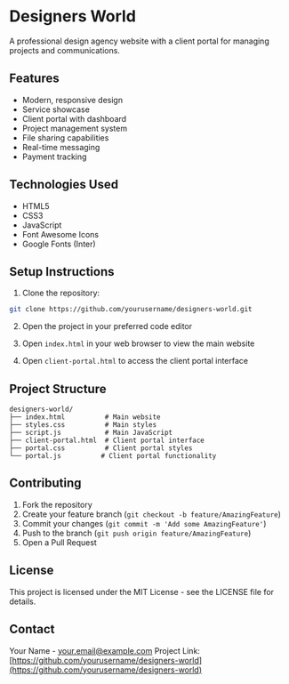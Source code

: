 # Designers World

A professional design agency website with a client portal for managing projects and communications.

## Features

- Modern, responsive design
- Service showcase
- Client portal with dashboard
- Project management system
- File sharing capabilities
- Real-time messaging
- Payment tracking

## Technologies Used

- HTML5
- CSS3
- JavaScript
- Font Awesome Icons
- Google Fonts (Inter)

## Setup Instructions

1. Clone the repository:
```bash
git clone https://github.com/yourusername/designers-world.git
```

2. Open the project in your preferred code editor

3. Open `index.html` in your web browser to view the main website
4. Open `client-portal.html` to access the client portal interface

## Project Structure

```
designers-world/
├── index.html          # Main website
├── styles.css          # Main styles
├── script.js           # Main JavaScript
├── client-portal.html  # Client portal interface
├── portal.css          # Client portal styles
└── portal.js          # Client portal functionality
```

## Contributing

1. Fork the repository
2. Create your feature branch (`git checkout -b feature/AmazingFeature`)
3. Commit your changes (`git commit -m 'Add some AmazingFeature'`)
4. Push to the branch (`git push origin feature/AmazingFeature`)
5. Open a Pull Request

## License

This project is licensed under the MIT License - see the LICENSE file for details.

## Contact

Your Name - your.email@example.com
Project Link: [https://github.com/yourusername/designers-world](https://github.com/yourusername/designers-world) 